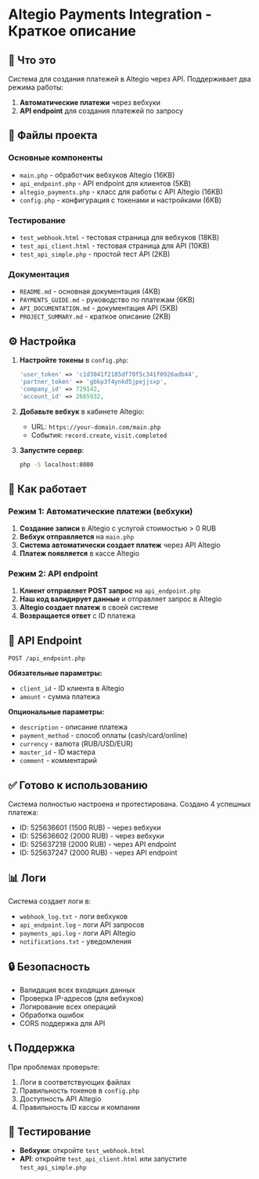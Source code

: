 # Altegio Payments Integration - Краткое описание

## 🎯 Что это

Система для создания платежей в Altegio через API. Поддерживает два режима работы:
1. **Автоматические платежи** через вебхуки
2. **API endpoint** для создания платежей по запросу

## 📁 Файлы проекта

### Основные компоненты
- `main.php` - обработчик вебхуков Altegio (16KB)
- `api_endpoint.php` - API endpoint для клиентов (5KB)
- `altegio_payments.php` - класс для работы с API Altegio (16KB)
- `config.php` - конфигурация с токенами и настройками (6KB)

### Тестирование
- `test_webhook.html` - тестовая страница для вебхуков (18KB)
- `test_api_client.html` - тестовая страница для API (10KB)
- `test_api_simple.php` - простой тест API (2KB)

### Документация
- `README.md` - основная документация (4KB)
- `PAYMENTS_GUIDE.md` - руководство по платежам (6KB)
- `API_DOCUMENTATION.md` - документация API (5KB)
- `PROJECT_SUMMARY.md` - краткое описание (2KB)

## ⚙️ Настройка

1. **Настройте токены** в `config.php`:
   ```php
   'user_token' => 'c1d3041f2185df70f5c341f0926adb44',
   'partner_token' => 'gbkp3f4ynkd5jpejjsxp',
   'company_id' => 729142,
   'account_id' => 2665932,
   ```

2. **Добавьте вебхук** в кабинете Altegio:
   - URL: `https://your-domain.com/main.php`
   - События: `record.create`, `visit.completed`

3. **Запустите сервер**:
   ```bash
   php -S localhost:8000
   ```

## 🚀 Как работает

### Режим 1: Автоматические платежи (вебхуки)
1. **Создание записи** в Altegio с услугой стоимостью > 0 RUB
2. **Вебхук отправляется** на `main.php`
3. **Система автоматически создает платеж** через API Altegio
4. **Платеж появляется** в кассе Altegio

### Режим 2: API endpoint
1. **Клиент отправляет POST запрос** на `api_endpoint.php`
2. **Наш код валидирует данные** и отправляет запрос в Altegio
3. **Altegio создает платеж** в своей системе
4. **Возвращается ответ** с ID платежа

## 📡 API Endpoint

```
POST /api_endpoint.php
```

**Обязательные параметры:**
- `client_id` - ID клиента в Altegio
- `amount` - сумма платежа

**Опциональные параметры:**
- `description` - описание платежа
- `payment_method` - способ оплаты (cash/card/online)
- `currency` - валюта (RUB/USD/EUR)
- `master_id` - ID мастера
- `comment` - комментарий

## ✅ Готово к использованию

Система полностью настроена и протестирована. Создано 4 успешных платежа:
- ID: 525636601 (1500 RUB) - через вебхуки
- ID: 525636602 (2000 RUB) - через вебхуки  
- ID: 525637218 (2000 RUB) - через API endpoint
- ID: 525637247 (2000 RUB) - через API endpoint

## 📊 Логи

Система создает логи в:
- `webhook_log.txt` - логи вебхуков
- `api_endpoint.log` - логи API запросов
- `payments_api.log` - логи API Altegio
- `notifications.txt` - уведомления

## 🔒 Безопасность

- Валидация всех входящих данных
- Проверка IP-адресов (для вебхуков)
- Логирование всех операций
- Обработка ошибок
- CORS поддержка для API

## 📞 Поддержка

При проблемах проверьте:
1. Логи в соответствующих файлах
2. Правильность токенов в `config.php`
3. Доступность API Altegio
4. Правильность ID кассы и компании

## 🧪 Тестирование

- **Вебхуки**: откройте `test_webhook.html`
- **API**: откройте `test_api_client.html` или запустите `test_api_simple.php` 
